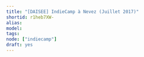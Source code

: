```yaml
---
title: "[DAISEE] IndieCamp à Nevez (Juillet 2017)"
shortid: r1heb7XW-
alias:
model:
tags:
node: ["indiecamp"]
draft: yes
---
```

